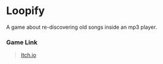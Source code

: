 # Loopify

A game about re-discovering old songs inside an mp3 player. 

### Game Link
> [Itch.io](https://hoxfire.itch.io/loopify)
